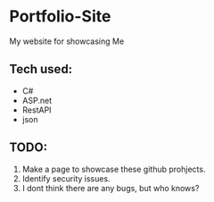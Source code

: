 # Portfolio-Site
My website for showcasing Me

## Tech used:
* C#
* ASP.net
* RestAPI
* json

## TODO:
1. Make a page to showcase these github prohjects.
1. Identify security issues.
1. I dont think there are any bugs, but who knows?
